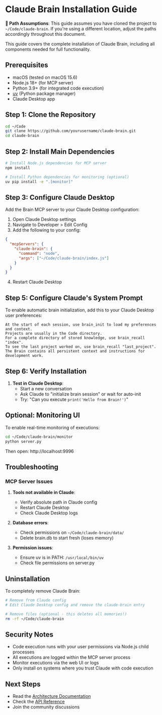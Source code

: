 # Claude Brain Installation Guide

**📍 Path Assumptions**: This guide assumes you have cloned the project to `~/Code/claude-brain`. If you're using a 
different location, adjust the paths accordingly throughout this document.


This guide covers the complete installation of Claude Brain, including all components needed for full functionality.

## Prerequisites

- macOS (tested on macOS 15.6)
- Node.js 18+ (for MCP server)
- Python 3.9+ (for integrated code execution)
- [uv](https://github.com/astral-sh/uv) (Python package manager)
- Claude Desktop app

## Step 1: Clone the Repository

```bash
cd ~/Code
git clone https://github.com/yourusername/claude-brain.git
cd claude-brain
```

## Step 2: Install Main Dependencies

```bash
# Install Node.js dependencies for MCP server
npm install

# Install Python dependencies for monitoring (optional)
uv pip install -e ".[monitor]"
```

## Step 3: Configure Claude Desktop

Add the Brain MCP server to your Claude Desktop configuration:

1. Open Claude Desktop settings
2. Navigate to Developer > Edit Config
3. Add the following to your config:

```json
{
  "mcpServers": {
    "claude-brain": {
      "command": "node",
      "args": ["~/Code/claude-brain/index.js"]
    }
  }
}
```

4. Restart Claude Desktop

## Step 5: Configure Claude's System Prompt

To enable automatic brain initialization, add this to your Claude Desktop user preferences:

```
At the start of each session, use brain_init to load my preferences and context. 
Projects are usually in the Code directory. 
For a complete directory of stored knowledge, use brain_recall "index". 
To see the last project worked on, use brain_recall "last_project". 
The Brain contains all persistent context and instructions for development work.
```

## Step 6: Verify Installation

1. **Test in Claude Desktop**:
   - Start a new conversation
   - Ask Claude to "initialize brain session" or wait for auto-init
   - Try: "Can you execute `print('Hello from Brain!')`"

## Optional: Monitoring UI

To enable real-time monitoring of executions:

```bash
cd ~/Code/claude-brain/monitor
python server.py
```

Then open: http://localhost:9996

## Troubleshooting

### MCP Server Issues

1. **Tools not available in Claude**:
   - Verify absolute path in Claude config
   - Restart Claude Desktop
   - Check Claude Desktop logs

2. **Database errors**:
   - Check permissions on `~/Code/claude-brain/data/`
   - Delete brain.db to start fresh (loses memory)

3. **Permission issues**:
   - Ensure uv is in PATH: `/usr/local/bin/uv`
   - Check file permissions on server.py

## Uninstallation

To completely remove Claude Brain:

```bash
# Remove from Claude config
# Edit Claude Desktop config and remove the claude-brain entry

# Remove files (optional - this deletes all memories!)
rm -rf ~/Code/claude-brain
```

## Security Notes

- Code execution runs with your user permissions via Node.js child processes
- All executions are logged within the MCP server process
- Monitor executions via the web UI or logs
- Only install on systems where you trust Claude with code execution

## Next Steps

- Read the [Architecture Documentation](ARCHITECTURE.md)
- Check the [API Reference](API.md)
- Join the community discussions
